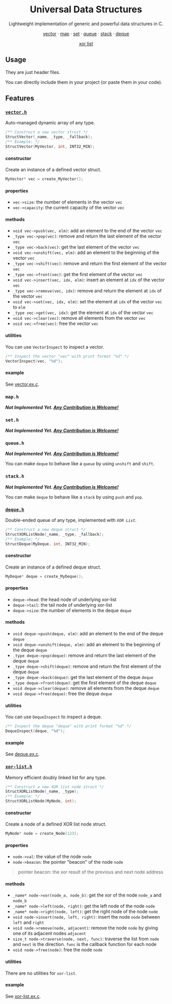 <div align="center">

# Universal Data Structures

Lightweight implementation of generic and powerful data structures in C.

[vector](#vectorh) ·
[map](#maph) ·
[set](#seth) ·
[queue](#queueh) ·
[stack](#stackh) ·
[deque](#dequeh)

[xor list](#xor-listh)

</div>

## Usage

They are just header files.

You can directly include them in your project (or paste them in your code).

## Features

### [`vector.h`](./src/vector.h)

Auto-managed dynamic array of any type.

```c
/** Construct a new vector struct */
StructVector(_name, _type, _fallback);
/** Example: */
StructVector(MyVector, int, INT32_MIN);
```

#### constructor

Create an instance of a defined vector struct.

```c
MyVector* vec = create_MyVector();
```

#### properties

- `vec->size`: the number of elements in the vector `vec`
- `vec->capacity`: the current capacity of the vector `vec`

#### methods

- `void vec->push(vec, elm)`: add an element to the end of the vector `vec`
- `_type vec->pop(vec)`: remove and return the last element of the vector `vec`
- `_type vec->back(vec)`: get the last element of the vector `vec`
- `void vec->unshift(vec, elm)`: add an element to the beginning of the vector `vec`
- `_type vec->shift(vec)`: remove and return the first element of the vector `vec`
- `_type vec->front(vec)`: get the first element of the vector `vec`
- `void vec->insert(vec, idx, elm)`: insert an element at `idx` of the vector `vec`
- `_type vec->remove(vec, idx)`: remove and return the element at `idx` of the vector `vec`
- `void vec->set(vec, idx, elm)`: set the element at `idx` of the vector `vec` to `elm`
- `_type vec->get(vec, idx)`: get the element at `idx` of the vector `vec`
- `void vec->clear(vec)`: remove all elements from the vector `vec`
- `void vec->free(vec)`: free the vector `vec`

#### utilities

You can use `VectorInspect` to inspect a vector.

```c
/** Inspect the vector "vec" with print format "%d" */
VectorInspect(vec, "%d");
```

#### example

See [vector.ex.c](./ex/vector.ex.c).

### `map.h`

_**Not Implemented Yet. [Any Contribution is Welcome!](./CONTRIBUTING.md)**_

### `set.h`

_**Not Implemented Yet. [Any Contribution is Welcome!](./CONTRIBUTING.md)**_

### `queue.h`

_**Not Implemented Yet. [Any Contribution is Welcome!](./CONTRIBUTING.md)**_

You can make `deque` to behave like a `queue` by using `unshift` and `shift`.

### `stack.h`

_**Not Implemented Yet. [Any Contribution is Welcome!](./CONTRIBUTING.md)**_

You can make `deque` to behave like a `stack` by using `push` and `pop`.

### [`deque.h`](./src/deque.h)

Double-ended queue of any type, implemented with _`XOR List`_.

```c
/** Construct a new deque struct */
StructXORListNode(_name, _type, _fallback);
/** Example: */
StructDeque(MyDeque, int, INT32_MIN);
```

#### constructor

Create an instance of a defined deque struct.

```c
MyDeque* deque = create_MyDeque();
```

#### properties

- `deque->head`: the head node of underlying xor-list
- `deque->tail`: the tail node of underlying xor-list
- `deque->size`: the number of elements in the deque `deque`

#### methods

- `void deque->push(deque, elm)`: add an element to the end of the deque `deque`
- `void deque->unshift(deque, elm)`: add an element to the beginning of the deque `deque`
- `_type deque->pop(deque)`: remove and return the last element of the deque `deque`
- `_type deque->shift(deque)`: remove and return the first element of the deque `deque`
- `_type deque->back(deque)`: get the last element of the deque `deque`
- `_type deque->front(deque)`: get the first element of the deque `deque`
- `void deque->clear(deque)`: remove all elements from the deque `deque`
- `void deque->free(deque)`: free the deque `deque`

#### utilities

You can use `DequeInspect` to inspect a deque.

```c
/** Inspect the deque "deque" with print format "%d" */
DequeInspect(deque, "%d");
```

#### example

See [deque.ex.c](./ex/deque.ex.c).

### [`xor-list.h`](./src/xor-list.h)

Memory efficient doubly linked list for any type.

```c
/** Construct a new XOR list node struct */
StructXORListNode(_name, _type);
/** Example: */
StructXORListNode(MyNode, int);
```

#### constructor

Create a node of a defined XOR list node struct.

```c
MyNode* node = create_Node(123);
```

#### properties

- `node->val`: the value of the node `node`
- `node->beacon`: the pointer "beacon" of the node `node`

> pointer beacon: the xor result of the previous and next node address

#### methods

- `_name* node->xor(node_a, node_b)`: get the xor of the node `node_a` and `node_b`
- `_name* node->left(node, right)`: get the left node of the node `node`
- `_name* node->right(node, left)`: get the right node of the node `node`
- `void node->insert(node, left, right)`: insert the node `node` between `left` and `right`
- `void node->remove(node, adjacent)`: remove the node `node` by giving one of its adjacent nodes `adjacent`
- `size_t node->traverse(node, next, func)`: traverse the list from `node` and `next` is the direction. `func` is the callback function for each node
- `void node->free(node)`: free the node `node`

#### utilities

There are no utilities for `xor-list`.

#### example

See [xor-list.ex.c](./ex/xor-list.ex.c).
